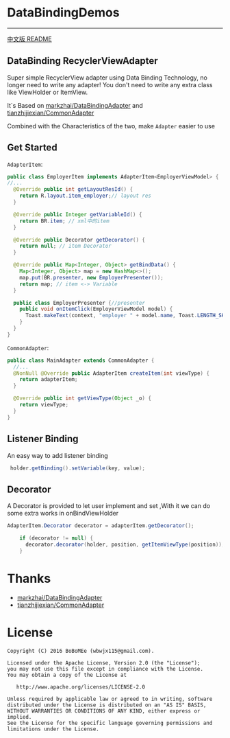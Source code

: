 # DataBindingDemos
----

[中文版 README](https://github.com/BoBoMEe/DataBindingDemo/blob/master/README_CN.md)

## DataBinding RecyclerViewAdapter

Super simple RecyclerView adapter using Data Binding Technology, no longer need to write any adapter! You don't need to write any extra class like ViewHolder or ItemView.

It`s Based on [markzhai/DataBindingAdapter](https://github.com/markzhai/DataBindingAdapter) and [tianzhijiexian/CommonAdapter](https://github.com/tianzhijiexian/CommonAdapter)

Combined with the Characteristics of the two, make `Adapter` easier to use

## Get Started


`AdapterItem`:

```Java
public class EmployerItem implements AdapterItem<EmployerViewModel> {
//...
  @Override public int getLayoutResId() {
    return R.layout.item_employer;// layout res
  }

  @Override public Integer getVariableId() {
    return BR.item; // xml中的item
  }

  @Override public Decorator getDecorator() {
    return null; // item Decorator
  }

  @Override public Map<Integer, Object> getBindData() {
    Map<Integer, Object> map = new HashMap<>();
    map.put(BR.presenter, new EmployerPresenter());
    return map; // item <-> Variable
  }

  public class EmployerPresenter {//presenter
    public void onItemClick(EmployerViewModel model) {
      Toast.makeText(context, "employer " + model.name, Toast.LENGTH_SHORT).show();
    }
  }
}
```

`CommonAdapter`:

```Java
public class MainAdapter extends CommonAdapter {
  //...
  @NonNull @Override public AdapterItem createItem(int viewType) {
    return adapterItem;
  }

  @Override public int getViewType(Object _o) {
    return viewType;
  }
}
```

## Listener Binding

An easy way to add listener binding

```java
 holder.getBinding().setVariable(key, value);
```

## Decorator

A Decorator is provided to let user implement and set ,With it we can do some extra works in onBindViewHolder

```java
AdapterItem.Decorator decorator = adapterItem.getDecorator();

    if (decorator != null) {
      decorator.decorator(holder, position, getItemViewType(position));
    }
```

# Thanks

- [markzhai/DataBindingAdapter](https://github.com/markzhai/DataBindingAdapter)
- [tianzhijiexian/CommonAdapter](https://github.com/tianzhijiexian/CommonAdapter)

# License

    Copyright (C) 2016 BoBoMEe (wbwjx115@gmail.com).

    Licensed under the Apache License, Version 2.0 (the "License");
    you may not use this file except in compliance with the License.
    You may obtain a copy of the License at

       http://www.apache.org/licenses/LICENSE-2.0

    Unless required by applicable law or agreed to in writing, software
    distributed under the License is distributed on an "AS IS" BASIS,
    WITHOUT WARRANTIES OR CONDITIONS OF ANY KIND, either express or implied.
    See the License for the specific language governing permissions and
    limitations under the License.